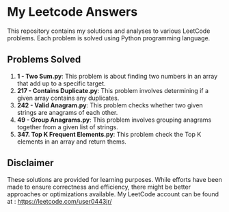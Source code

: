# My Leetcode Answers
This repository contains my solutions and analyses to various LeetCode problems. Each problem is solved using Python programming language. 

## Problems Solved
1. **1 - Two Sum.py**: This problem is about finding two numbers in an array that add up to a specific target.
2. **217 - Contains Duplicate.py**: This problem involves determining if a given array contains any duplicates.
3. **242 - Valid Anagram.py**: This problem checks whether two given strings are anagrams of each other.
4. **49 - Group Anagrams.py**: This problem involves grouping anagrams together from a given list of strings.
5. **347. Top K Frequent Elements.py**: This problem check the Top K elements in an array and return thems.


## Disclaimer
These solutions are provided for learning purposes. While efforts have been made to ensure correctness and efficiency, there might be better approaches or optimizations available.
My LeetCode account can be found at : https://leetcode.com/user0443jr/
